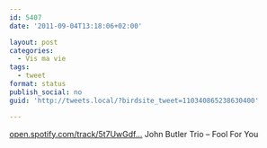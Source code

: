 ```yaml
---
id: 5407
date: '2011-09-04T13:18:06+02:00'

layout: post
categories:
  - Vis ma vie
tags:
  - tweet
format: status
publish_social: no
guid: 'http://tweets.local/?birdsite_tweet=110340865238630400'

---
```


[open.spotify.com/track/5t7UwGdf…](http://open.spotify.com/track/5t7UwGdfZpFWrpFuYrfsRZ) John Butler Trio – Fool For You